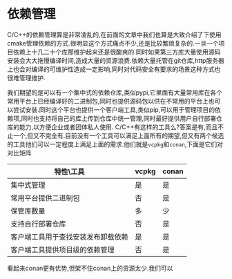# 依赖管理

C/C++的依赖管理算是非常凌乱的,在前面的文章中我们也算是大致介绍了下使用cmake管理依赖的方式.很明显这个方式痛点不少,还是比较繁琐复杂的.一旦一个项目依赖上十几二十个库那维护起来还是很酸爽的.同时如果第三方库大量使用源码安装会大大拖慢编译时间,造成大量的资源浪费.依赖大量托管在git仓库,http服务器上也会对编译的可维护性造成一定影响,同时对代码安全有要求的场景这种方式也很难管理维护.

我们期望的是可以有一个集中式的依赖仓库,类似pypi,它里面有大量常用库在各个常用平台上已经编译好的二进制包,同时也提供源码包以供在不常用的平台上也可以尝试安装.同时这个平台也提供一个客户端工具,类似pip,可以用于管理项目的依赖项,同时也支持将自己的库上传到仓库中统一管理,同时最好提供用户自行部署仓库的能力,以方便企业或者团体私人使用. C/C++有这样的工具么?答案是有,而且不止一个,但又不完全有.目前没有一个工具可以满足上面所有的期望,但又有两个候选的工具他们可以一定程度上满足上面的需求.他们就是`vcpkg`和`conan`,下面是它们对对比矩阵

| 特性\工具                          | vcpkg | conan |
| ---------------------------------- | ----- | ----- |
| 集中式管理                         | 是    | 是    |
| 常用平台提供二进制包               | 否    | 是    |
| 保管库数量                         | 多    | 少    |
| 支持自行部署仓库                   | 否    | 是    |
| 客户端工具用于查找安装发布卸载依赖 | 是    | 是    |
| 客户端工具提供项目级的依赖管理     | 否    | 是    |

看起来conan更有优势,但架不住conan上的资源太少.我们可以

